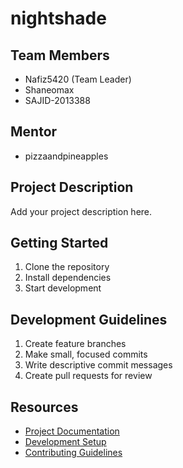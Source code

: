 # nightshade

## Team Members
- Nafiz5420 (Team Leader)
- Shaneomax
- SAJID-2013388

## Mentor
- pizzaandpineapples

## Project Description
Add your project description here.

## Getting Started
1. Clone the repository
2. Install dependencies
3. Start development

## Development Guidelines
1. Create feature branches
2. Make small, focused commits
3. Write descriptive commit messages
4. Create pull requests for review

## Resources
- [Project Documentation](docs/)
- [Development Setup](docs/setup.md)
- [Contributing Guidelines](CONTRIBUTING.md)
